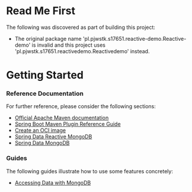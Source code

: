 # Read Me First
The following was discovered as part of building this project:

* The original package name 'pl.pjwstk.s17651.reactive-demo.Reactive-demo' is invalid and this project uses 'pl.pjwstk.s17651.reactivedemo.Reactivedemo' instead.

# Getting Started

### Reference Documentation
For further reference, please consider the following sections:

* [Official Apache Maven documentation](https://maven.apache.org/guides/index.html)
* [Spring Boot Maven Plugin Reference Guide](https://docs.spring.io/spring-boot/docs/2.6.2/maven-plugin/reference/html/)
* [Create an OCI image](https://docs.spring.io/spring-boot/docs/2.6.2/maven-plugin/reference/html/#build-image)
* [Spring Data Reactive MongoDB](https://docs.spring.io/spring-boot/docs/2.6.2/reference/htmlsingle/#boot-features-mongodb)
* [Spring Data MongoDB](https://docs.spring.io/spring-boot/docs/2.6.2/reference/htmlsingle/#boot-features-mongodb)

### Guides
The following guides illustrate how to use some features concretely:

* [Accessing Data with MongoDB](https://spring.io/guides/gs/accessing-data-mongodb/)

